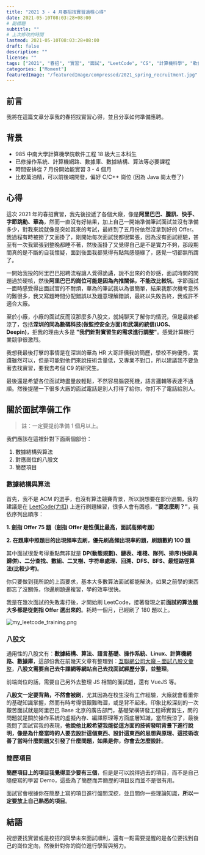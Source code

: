 ```yaml
---
title: "2021 3 - 4 月春招找實習過程心得"
date: 2021-05-10T08:03:28+08:00
# 副標題
subtitle: ""
# 上次修改的時間
lastmod: 2021-05-10T08:03:28+08:00
draft: false
description: ""
license: ""
tags: ["2021", "春招", "實習", "面試", "LeetCode", "CS", "計算機科學", "軟件工程"]
categories: ["Moment"]
featuredImage: "/featuredImage/compressed/2021_spring_recruitment.jpg"
---
```


## 前言

我將在這篇文章分享我的春招找實習心得，並且分享如何準備應聘。

## 背景

- 985 中南大學計算機學院軟件工程 18 級大三本科生
- 已修操作系統、計算機網路、數據庫、數據結構、算法等必要課程
- 時間安排從 7 月份開始能實習 3 - 4 個月
- 比較萬油精，可以前後端開發，偏好 C/C++ 崗位 (因為 Java 崗太卷了)

## 心得

這次 2021 年的春招實習，我先後投遞了各個大廠，像是**阿里巴巴、騰訊、快手、字節跳動、華為**，然而一直沒有好結果，加上自己一開始準備筆試面試並沒有準備多少，對我來說就像是突如其來的考試，最終到了五月份依然沒拿到好的 Offer。我過程有時被撈了又面掛了，剛開始每次面試我都很緊張，因為沒有面試經驗，甚至有一次我緊張到整晚都睡不著，然後面掛了又覺得自己是不是實力不夠，那段期間真的是不斷的自我懷疑，面到後面我都覺得有點無感隨緣了，感覺一切都無所謂了。

一開始我投的阿里巴巴招聘流程讓人覺得詭譎，說不出來的奇妙感，面試時問的問題過於硬核，然後**阿里巴巴的崗位可能是因為內推關係，不能改比較坑**。字節面試一面時感受得出面試官的不耐煩，華為的筆試我以為很簡單，結果我那次機考意外的難很多，我又寫題時間分配錯誤以及題意理解錯誤，最終以失敗告終，我或許不適合大廠。

至於小廠，小廠的面試反而沒那麼多八股文，就純聊天了解你的情況，但是最終都涼了，包括**深圳的同為數碼科技(做監控安全方面)和武漢的統信(UOS、Deepin)**，拒我的理由大多是 **"我們針對實習生的需求進行調整"**。感覺計算機行業競爭很激烈。

我想我最後打擊的事情是在深圳的華為 HR 大哥評價我的簡歷，學校不夠優秀，實踐雖然可以，但是可能對他們來說技術含量低，又專業不對口，所以建議我不要急著去找實習，要我去考個 C9 的研究生。

最後還是希望各位面試時盡量放輕鬆，不然容易腦袋死機，語言邏輯等表達不通順。然後提醒一下很多大廠的面試電話是別人打得了給你，你打不了電話給別人。

## 關於面試準備工作

> 註：一定要提前準備 1 個月以上。

我們應該在這裡針對下面兩個部份：

1. 數據結構與算法
2. 對應崗位的八股文
3. 簡歷項目

### 數據結構與算法

首先，我不是 ACM 的選手，也沒有算法競賽背景，所以說想要在部份過關，我的建議是在 [LeetCode(力扣)](https://leetcode-cn.com/) 上進行刷題練習，很多人會有困惑，**"要怎麼刷？"**，我依序列出順序：

**1. 劍指 Offer 75 題（劍指 Offer 是性價比最高，面試高頻考題）**

**2. 在題庫中照題目的出現頻率去刷，優先刷高頻出現率的題，刷題數約 100 題**

其中面試很愛考得重點無非就是 **DP(動態規劃)、鏈表、堆棧、隊列、排序(快排與歸併)、二分查找、數組、二叉樹、字符串處理、回溯、DFS、BFS、最短路徑算法(比較少考)**。

你只要做到我所說的上面要求，基本大多數算法面試都能解決，如果之前學的東西都忘了沒關係，你邊刷題邊複習，學的效率很快。

我是在幾次面試的失敗毒打後，才開始刷 LeetCode，接著發現之前**面試的算法題大多都是從劍指 Offer 選出來的**。耗時一個月，已經刷了 180 題以上。

![my_leetcode_training.png](https://imgpoi.com/i/K831C9.png "我的 LeetCode")

### 八股文

通用性的八股文有：**數據結構、算法、語言基礎、操作系統、Linux、計算機網路、數據庫**，這部份我在前幾天文章有整理到：[互聯網公司大廠 – 面試八股文彙整](https://huangno1.github.io/cs_interview_eight_part_questions/)，**八股文需要自己去牛課網等網站自己去找面試經歷分享，並整理**。

前端崗位的話，需要自己另外去整理 JS 相關的面試題，還有 VueJS 等。

**八股文一定要背熟，不然會被刷**，尤其因為在校生沒有工作經驗，大廠就會看重你的基礎知識掌握，然而有時考得很艱難晦澀，或是背不起來。印象比較深刻的一次艱苦面試就是阿里巴巴 Base 北京的廣告部門，基礎架構研發工程師實習生，問的問題就是關於操作系統的虛擬內存、編譯原理等方面底層知識，當然我涼了，最後我問了面試官我的表現，**他說他比較希望我能從這方面的技術發明背景下進行說明，像是為什麼當時的人要去設計這個東西、設計這東西的思想與原理、這技術改善了當時什麼問題又引發了什麼問題，如果是你，你會去怎麼設計**。

### 簡歷項目

**簡歷項目上的項目我覺得至少要有三個**，但是是可以說得過去的項目，而不是自己隨便寫的學習 Demo，這些為了簡歷而弄簡歷的項目反而並不是很有用。

面試官會根據你在簡歷上寫的項目進行盤問深挖，並且問你一些理論知識，**所以一定要放上自己熟悉的項目**。

## 結語

祝想要找實習或是校招的同學未來面試順利，還有一點需要提醒的是各位要找到自己的崗位定向，然後針對你的崗位進行學習與努力。
